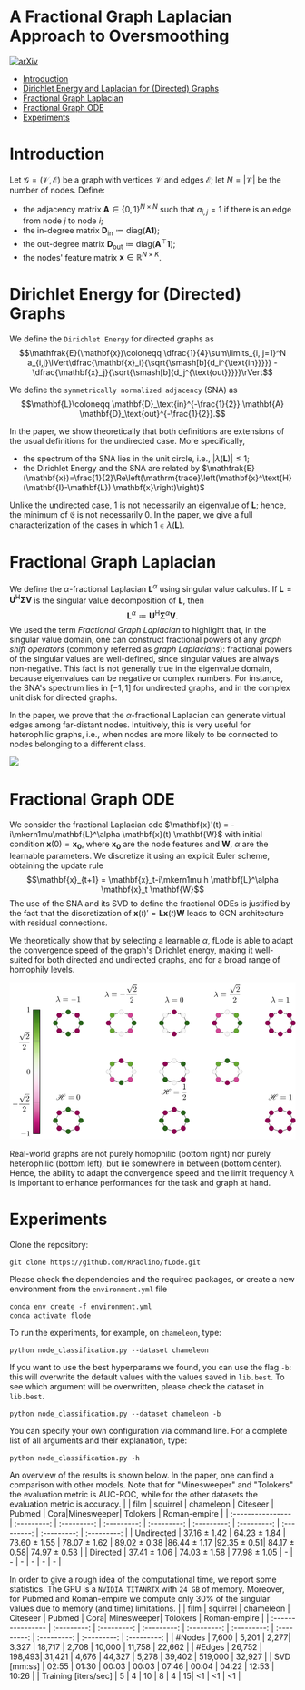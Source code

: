 # A Fractional Graph Laplacian Approach to Oversmoothing
[![arXiv](https://img.shields.io/badge/arXiv-cs-blueviolet.svg)](https://arxiv.org/abs/2305.13084)
+ [Introduction](#introduction)
+ [Dirichlet Energy and Laplacian for (Directed) Graphs](#dirichlet-energy-and-laplacian-for-directed-graphs)
+ [Fractional Graph Laplacian](#fractional-graph-laplacian)
+ [Fractional Graph ODE](#fractional-graph-ode)
+ [Experiments](#experiments)

# Introduction
Let $\mathcal{G}=(\mathcal{V}, \mathcal{E})$ be a graph with vertices $\mathcal{V}$ and edges $\mathcal{E}$; let $N=\lvert \mathcal{V}\rvert$ be the number of nodes. Define:
- the adjacency matrix $\mathbf{A}\in\{0, 1\}^{N\times N}$ such that $a_{i, j}=1$ if there is an edge from node $j$ to node $i$;
- the in-degree matrix $\mathbf{D}_\text{in} \coloneqq \mathrm{diag}(\mathbf{A}\mathbf{1})$;
- the out-degree matrix $\mathbf{D}_\text{out} \coloneqq \mathrm{diag}(\mathbf{A}^\top\mathbf{1})$;
- the nodes' feature matrix $\mathbf{x}\in\mathbb{R}^{N\times K}$.

#  Dirichlet Energy for (Directed) Graphs
We define the ``Dirichlet Energy`` for directed graphs as 
$$\mathfrak{E}(\mathbf{x})\coloneqq \dfrac{1}{4}\sum\limits_{i, j=1}^N a_{i,j}\lVert\dfrac{\mathbf{x}_i}{\sqrt{\smash[b]{d_i^{\text{in}}}}} - \dfrac{\mathbf{x}_j}{\sqrt{\smash[b]{d_j^{\text{out}}}}}\rVert$$

We define the ``symmetrically normalized adjacency`` (SNA) as 
$$\mathbf{L}\coloneqq \mathbf{D}_\text{in}^{-\frac{1}{2}} \mathbf{A} \mathbf{D}_\text{out}^{-\frac{1}{2}}.$$

In the paper, we show theoretically that both definitions are extensions of the usual definitions for the undirected case. More specifically,
- the spectrum of the SNA lies in the unit circle, i.e., $\lvert\lambda(\mathbf{L})\rvert \leq 1$;
- the Dirichlet Energy and the SNA are related by $\mathfrak{E}(\mathbf{x})=\frac{1}{2}\Re\left(\mathrm{trace}\left(\mathbf{x}^\text{H} (\mathbf{I}-\mathbf{L}) \mathbf{x}\right)\right)$

Unlike the undirected case, $1$ is not necessarily an eigenvalue of $\mathbf{L}$; hence, the minimum of $\mathfrak{E}$ is not necessarily $0$. In the paper, we give a full characterization of the cases in which $1\in\lambda(\mathbf{L})$.

# Fractional Graph Laplacian

We define the $\alpha$-fractional Laplacian $\mathbf{L}^\alpha$ using singular value calculus. If $\mathbf{L}=\mathbf{U}^\text{H}\mathbf{\Sigma}\mathbf{V}$ is the singular value decomposition of $\mathbf{L}$, then
$$\mathbf{L}^\alpha\coloneqq\mathbf{U}^\text{H}\mathbf{\Sigma}^{\alpha}\mathbf{V}.$$
We used the term *Fractional Graph Laplacian* to highlight that, in the singular value domain, one can construct fractional powers of any *graph shift operators* (commonly referred as *graph Laplacians*): fractional powers of the singular values are well-defined, since singular values are always non-negative. This fact is not generally true in the eigenvalue domain, because eigenvalues can be negative or complex numbers. For instance, the SNA's spectrum lies in $[-1, 1]$ for undirected graphs, and in the complex unit disk for directed graphs.  

In the paper, we prove that the $\alpha$-fractional Laplacian can generate virtual edges among far-distant nodes. Intuitively, this is very useful for heterophilic graphs, i.e., when nodes are more likely to be connected to nodes belonging to a different class.

<img style="float: center;" src="imgs/fL.gif"/>



# Fractional Graph ODE
We consider the fractional Laplacian ode $\mathbf{x}'(t) = -i\mkern1mu\mathbf{L}^\alpha \mathbf{x}(t) \mathbf{W}$ with initial condition $\mathbf{x}(0)=\mathbf{x_0}$, where $\mathbf{x_0}$ are the node features and $\mathbf{W}$, $\alpha$ are the learnable parameters. We discretize it using an explicit Euler scheme, obtaining the update rule
$$\mathbf{x}_{t+1} = \mathbf{x}_t-i\mkern1mu h \mathbf{L}^\alpha \mathbf{x}_t \mathbf{W}$$
The use of the SNA and its SVD to define the fractional ODEs is justified by the fact that the discretization of $\mathbf{x}(t)'=\mathbf{L}\mathbf{x}(t)\mathbf{W}$ leads to GCN architecture with residual connections.

We theoretically show that by selecting a learnable $\alpha$, fLode is able to adapt the convergence speed of the graph's Dirichlet energy, making it well-suited for both directed and undirected graphs, and for a broad range of homophily levels.

<img style="float: center;" img src="imgs/C8_eigs.svg">

Real-world graphs are not purely homophilic (bottom right) nor purely heterophilic (bottom left), but lie somewhere in between (bottom center). Hence, the ability to adapt the convergence speed and the limit frequency $\lambda$ is important to enhance performances for the task and graph at hand.


# Experiments
Clone the repository:
```
git clone https://github.com/RPaolino/fLode.git
```
Please check the dependencies and the required packages, or create a new environment from the `environment.yml` file
```
conda env create -f environment.yml
conda activate flode
```
To run the experiments, for example, on `chameleon`, type:
```
python node_classification.py --dataset chameleon
```
If you want to use the best hyperparams we found, you can use the flag `-b`: this will overwrite the default values with the values saved in `lib.best`. To see which argument will be overwritten, please check the dataset in `lib.best`. 
```
python node_classification.py --dataset chameleon -b
```

You can specify your own configuration via command line. For a complete list of all arguments and their explanation, type:
```
python node_classification.py -h
```


An overview of the results is shown below. In the paper, one can find a comparison with other models. Note that for "Minesweeper" and "Tolokers" the evaluation metric is AUC-ROC, while for the other datasets the evaluation metric is accuracy.
|               | film | squirrel | chameleon | Citeseer | Pubmed | Cora|Minesweeper| Tolokers | Roman-empire |
| :---------------- | :---------: | :---------: | :---------: | :---------: | :---------: | :---------: | :---------: | :---------: | :---------: |
| Undirected | 37.16 ± 1.42 | 64.23 ± 1.84 | 73.60 ± 1.55 | 78.07 ± 1.62 | 89.02 ± 0.38 |86.44 ± 1.17 |92.35 ± 0.51|  84.17 ± 0.58| 74.97 ± 0.53 |
| Directed   | 37.41 ± 1.06 | 74.03 ± 1.58 | 77.98 ± 1.05 | - | - | - | - | - | - |


In order to give a rough idea of the computational time, we report some statistics. The GPU is a `NVIDIA TITANRTX` with `24 GB` of memory. Moreover, for Pubmed and Roman-empire we compute only 30% of the singular values due to memory (and time) limitations.
|               | film | squirrel | chameleon | Citeseer | Pubmed | Cora| Minesweeper| Tolokers | Roman-empire |
| :---------------- | :---------: | :---------: | :---------: | :---------: | :---------: | :---------: | :---------: | :---------: | :---------: |
| #Nodes  | 7,600  |  5,201 | 2,277|  3,327 | 18,717  | 2,708  |  10,000 | 11,758 | 22,662 |
| #Edges | 26,752  |  198,493| 31,421  | 4,676 | 44,327 | 5,278 |  39,402 | 519,000 | 32,927 |
| SVD [mm:ss] |   02:55   | 01:30 | 00:03 | 00:03 | 07:46 | 00:04 | 04:22 | 12:53 | 10:26 |
| Training [iters/sec] | 5 | 4 | 10 | 8 | 4 | 15| <1 | <1 | <1 |

